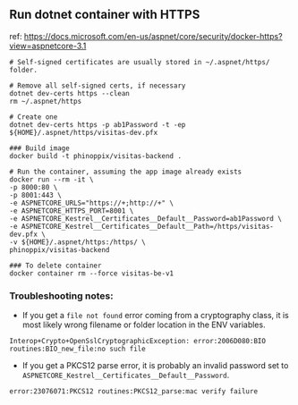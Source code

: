 ﻿## Run dotnet container with HTTPS

ref: https://docs.microsoft.com/en-us/aspnet/core/security/docker-https?view=aspnetcore-3.1

```
# Self-signed certificates are usually stored in ~/.aspnet/https/ folder.

# Remove all self-signed certs, if necessary
dotnet dev-certs https --clean
rm ~/.aspnet/https

# Create one 
dotnet dev-certs https -p ab1Password -t -ep ${HOME}/.aspnet/https/visitas-dev.pfx

### Build image
docker build -t phinoppix/visitas-backend .

# Run the container, assuming the app image already exists
docker run --rm -it \
-p 8000:80 \
-p 8001:443 \
-e ASPNETCORE_URLS="https://+;http://+" \
-e ASPNETCORE_HTTPS_PORT=8001 \
-e ASPNETCORE_Kestrel__Certificates__Default__Password=ab1Password \
-e ASPNETCORE_Kestrel__Certificates__Default__Path=/https/visitas-dev.pfx \
-v ${HOME}/.aspnet/https:/https/ \
phinoppix/visitas-backend

### To delete container
docker container rm --force visitas-be-v1

```

### Troubleshooting notes:

- If you get a `file not found` error coming from a cryptography class, it is most likely wrong filename or folder location in the ENV variables.
```
Interop+Crypto+OpenSslCryptographicException: error:2006D080:BIO routines:BIO_new_file:no such file
```

- If you get a PKCS12 parse error, it is probably an invalid password set to `ASPNETCORE_Kestrel__Certificates__Default__Password`.
```
error:23076071:PKCS12 routines:PKCS12_parse:mac verify failure
```
